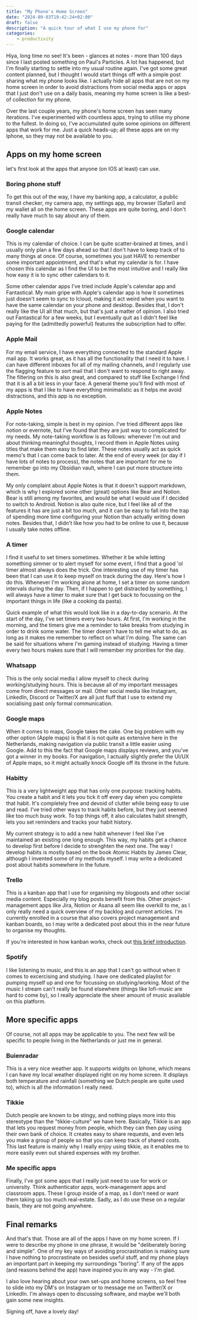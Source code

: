 ```yaml
---
title: "My Phone's Home Screen"
date: "2024-09-03T19:42:24+02:00"
draft: false
description: "A quick tour of what I use my phone for"
categories: 
    - productivity
---
```


Hiya, long time no see! It's been - glances at notes - more than 100 days since I last posted something on Paul's Particles. A lot has happened, but I'm finally starting to settle into my usual routine again. I've got some great content planned, but I thought I would start things off with a simple post sharing what my phone looks like. I actually hide all apps that are not on my home screen in order to avoid distractions from social media apps or apps that I just don't use on a daily basis, meaning my home screen is like a best-of collection for my phone. 

Over the last couple years, my phone's home screen has seen many iterations. I've experimented with countless apps, trying to utilise my phone to the fullest. In doing so, I've accumulated quite some opinions on different apps that work for me. Just a quick heads-up; all these apps are on my Iphone, so they may not be available to you. 

## Apps on my home screen
let's first look at the apps that anyone (on IOS at least) can use. 

### Boring phone stuff
To get this out of the way, I have my banking app, a calculator, a public transit checker, my camera app, my settings app, my browser (Safari) and my wallet all on the home screen. These apps are quite boring, and I don't really have much to say about any of them.

### Google calendar
This is my calendar of choice. I can be quite scatter-brained at times, and I usually only plan a few days ahead so that I don't have to keep track of to many things at once. Of course, sometimes you just HAVE to remember some important appointment, and that's what my calendar is for. I have chosen this calendar as I find the UI to be the most intuitive and I really like how easy it is to sync other calendars to it. 

Some other calendar apps I've tried include Apple's calendar app and Fantastical. My main gripe with Apple's calendar app is how it sometimes just doesn't seem to sync to Icloud, making it act weird when you want to have the same calendar on your phone and desktop. Besides that, I don't really like the UI all that much, but that's just a matter of opinion. I also tried out Fantastical for a few weeks, but I eventually quit as I didn't feel like paying for the (admittedly powerful) features the subscription had to offer. 

### Apple Mail
For my email service, I have everything connected to the standard Apple mail app. It works great, as it has all the functionality that I need it to have. I can have different inboxes for all of my mailing channels, and I regularly use the flagging feature to sort mail that I don't want to respond to right away. The filtering on this is also great, and compared to stuff like Exchange I find that it is all a bit less in your face. A general theme you'll find with most of my apps is that I like to have everything minimalistic as it helps me avoid distractions, and this app is no exception. 

### Apple Notes
For note-taking, simple is best in my opinion. I've tried different apps like notion or evernote, but I've found that they are just way to complicated for my needs. My note-taking workflow is as follows: whenever I'm out and about thinking meaningful thoughts, I record them in Apple Notes using titles that make them easy to find later. These notes usually act as quick memo's that I can come back to later. At the end of every week (or day if I have lots of notes to process), the notes that are important for me to remember go into my Obsidian vault, where I can put more structure into them. 

My only complaint about Apple Notes is that it doesn't support markdown, which is why I explored some other (great) options like Bear and Notion. Bear is still among my favorites, and would be what I would use if I decided to switch to Android. Notion is also quite nice, but I feel like all of the features it has are just a bit too much, and it can be easy to fall into the trap of spending more time configuring your Notion than actually writing down notes. Besides that, I didn't like how you had to be online to use it, because I usually take notes offline. 

### A timer
I find it useful to set timers sometimes. Whether it be while letting something simmer or to alert myself for some event, I find that a good 'ol timer almost always does the trick. One interesting use of my timer has been that I can use it to keep myself on track during the day. Here's how I do this. Whenever I'm working alone at home, I set a timer on some random intervals during the day. Then, if I happen to get distracted by something, I will always have a timer to make sure that I get back to focussing on the important things in life (like a cooking da pasta). 

Quick example of what this would look like in a day-to-day scenario. At the start of the day, I've set timers every two hours. At first, I'm working in the morning, and the timers give me a reminder to take breaks from studying in order to drink some water. The timer doesn't have to tell me what to do, as long as it makes me remember to reflect on what I'm doing. The same can be said for situations where I'm gaming instead of studying. Having a timer every two hours makes sure that I will remember my priorities for the day. 

### Whatsapp
This is the only social media I allow myself to check during working/studying hours. This is because all of my important messages come from direct messages or mail. Other social media like Instagram, LinkedIn, Discord or Twitter/X are all just fluff that I use to extend my socialising past only formal communication. 

### Google maps
When it comes to maps, Google takes the cake. One big problem with my other option (Apple maps) is that it is not quite as extensive here in the Netherlands, making navigation via public transit a little easier using Google. Add to this the fact that Google maps displays reviews, and you've got a winner in my books. For navigation, I actually slightly prefer the UI/UX of Apple maps, so it might actually knock Google off its throne in the future.

### Habitty
This is a very lightweight app that has only one purpose: tracking habits. You create a habit and it lets you tick it off every day when you complete that habit. It's completely free and devoid of clutter while being easy to use and read. I've tried other ways to track habits before, but they just seemed like too much busy work. To top things off, it also calculates habit strength, lets you set reminders and tracks your habit history. 

My current strategy is to add a new habit whenever I feel like I've maintained an existing one long enough. This way, my habits get a chance to develop first before I decide to strenghten the next one. The way I develop habits is mostly based on the book Atomic Habits by James Clear, although I invented some of my methods myself. I may write a dedicated post about habits somewhere in the future. 

### Trello
This is a kanban app that I use for organising my blogposts and other social media content. Especially my blog posts benefit from this. Other project-management apps like Jira, Notion or Asana all seem like overkill to me, as I only really need a quick overview of my backlog and current articles. I'm currently enrolled in a course that also covers project management and kanban boards, so I may write a dedicated post about this in the near future to organise my thoughts. 

If you're interested in how kanban works, check out [this brief introduction](https://www.atlassian.com/agile/kanban). 

### Spotify
I like listening to music, and this is an app that I can't go without when it comes to excercising and studying. I have one dedicated playlist for pumping myself up and one for focussing on studying/working. Most of the music I stream can't really be found elsewhere (things like lofi-music are hard to come by), so I really appreciate the sheer amount of music available on this platform.


## More specific apps
Of course, not all apps may be applicable to you. The next few will be specific to people living in the Netherlands or just me in general. 

### Buienradar
This is a very nice weather app. It supports widgits on Iphone, which means I can have my local weather displayed right on my home screen. It displays both temperature and rainfall (something we Dutch people are quite used to), which is all the information I really need. 

### Tikkie
Dutch people are known to be stingy, and nothing plays more into this stereotype than the "tikkie-culture" we have here. Basically, Tikkie is an app that lets you request money from people, which they can then pay using their own bank of choice. It creates easy to share requests, and even lets you make a group of people so that you can keep track of shared costs. This last feature is mainly why I really enjoy using tikkie, as it enables me to more easily even out shared expenses with my brother. 

### Me specific apps
Finally, I've got some apps that I really just need to use for work or university. Think authenticator apps, work-management apps and classroom apps. These I group inside of a map, as I don't need or want them taking up too much real-estate. Sadly, as I do use these on a regular basis, they are not going anywhere. 

## Final remarks
And that's that. Those are all of the apps I have on my home screen. If I were to describe my phone in one phrase, it would be "deliberately boring and simple". One of my key ways of avoiding procrastination is making sure I have nothing to procrastinate on besides useful stuff, and my phone plays an important part in keeping my surroundings "boring". If any of the apps (and reasons behind the app) have inspired you in any way - I'm glad. 

I also love hearing about your own set-ups and home screens, so feel free to slide into my DM's on Instagram or to message me on Twitter/X or LinkedIn. I'm always open to discussing software, and maybe we'll both gain some new insights. 

Signing off, have a lovely day!